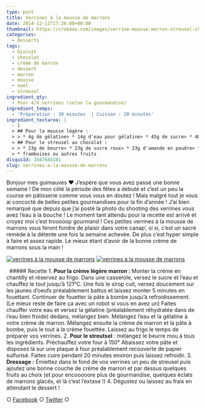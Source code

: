 ```yaml
---
type: post
title: Verrines à la mousse de marrons
date: 2014-12-11T17:26:00+00:00
thumbnail: https://crokmou.com/images/verrine-mousse-marron-streusel-chocolat-framboise-recette-blog-crokmou.jpg
categories: 
  - Desserts
tags: 
  - biscuit
  - chocolat
  - crème de marron
  - dessert
  - marron
  - mousse
  - noel
  - streusel
ingredient_qty: 
  - Pour 4/6 verrines (selon la gourmandise)
ingredient_temps: 
  - 'Préparation : 30 minutes  | Cuisson : 20 minutes'
ingredient_textarea: |
  - |
  > ## Pour la mousse légère :
  > > * 4g de gélatine> * 14g d'eau pour gélatine> * 45g de sucre> * 40g de jaunes d'oeufs> * 114g de crème fraîche liquide à 30% de M.G> * 140g de crème de marron
  > ## Pour le streusel au chocolat :
  > > * 23g de beurre> * 23g de sucre roux> * 23g d'amande en poudre> * 1 pincée de sel> * 17g de farine> * 4g de cacao en poudre
  > * framboises ou autres fruits
disqusId: 3587684101
slug: verrines-a-la-mousse-de-marrons
---
```


Bonjour mes guimauves ❤ J’espère que vous avez passé une bonne semaine ! De mon côté la période des fêtes a débuté et c’est un peu la course en pâtisserie comme vous vous en doutez ! Mais malgré tout je vous ai concocté de belles petites gourmandises pour la fin d’année ! J’ai bien remarqué que depuis que j’ai posté la photo du shooting des verrines vous avez l’eau à la bouche ! Le moment tant attendu pour la recette est arrivé et croyez moi c’est trooooop gourmand ! Ces petites verrines à la mousse de marrons vous feront fondre de plaisir dans votre canap’, si si, c’est un sacré remède à la détente une fois la semaine achevée. De plus c’est hyper simple à faire et assez rapide. Le mieux étant d’avoir de la bonne crème de marrons sous la main !  

[![verrines à la mousse de marrons](http://www.crokmou.com/wp-content/uploads/2015/03/verrine-mousse-marron-streusel-chocolat-framboise-recette-blog-crokmou-2.jpg)](http://www.crokmou.com/wp-content/uploads/2015/03/verrine-mousse-marron-streusel-chocolat-framboise-recette-blog-crokmou-2.jpg) [![verrines à la mousse de marrons](http://www.crokmou.com/wp-content/uploads/2015/03/verrine-mousse-marron-streusel-chocolat-framboise-recette-blog-crokmou-1.jpg)](http://www.crokmou.com/wp-content/uploads/2015/03/verrine-mousse-marron-streusel-chocolat-framboise-recette-blog-crokmou-1.jpg)

  ##### Recette 1\. **Pour la crème légère marron :** Monter la crème en chantilly et réservez au frigo. Dans une casserole, versez le sucre et l’eau et chauffez le tout jusqu’à 121°C. Une fois le sirop cuit, versez doucement sur les jaunes d’oeufs préalablement battus et laissez monter 5 minutes en fouettant. Continuer de fouetter la pâte à bombe jusqu’à refroidissement. (Le mieux reste de faire ça avec un robot si vous en avez un) Faites chauffer votre eau et versez la gélatine (préalablement réhydratée dans de l’eau bien froide) dedans, mélangez bien. Mélangez l’eau et la gélatine à votre crème de marron. Mélangez ensuite la crème de marron et la pâte à bombe, puis le tout à la crème fouettée. Laissez au frigo le temps de préparer vos verrines. 2\. **Pour le streutsel** : mélangez le beurre mou à tous les ingrédients. Préchauffez votre four à 150° Abaissez votre pâte et disposez là sur une plaque à four préalablement recouverte de papier sulfurisé. Faites cuire pendant 20 minutes environ puis laissez refroidir. 3\. **Dressage :** Émiettez dans le fond de vos verrines un peu de streusel puis ajoutez une bonne couche de crème de marron et par dessus quelques fruits au choix (et pour encooooore plus de gourmandise, quelques éclats de marrons glacés, et là c’est l’extase !) 4\. Dégustez ou laissez au frais en attendant le dessert !  

○ [Facebook](https://www.facebook.com/crokmou.blog) ○ [Twitter](https://twitter.com/Crokmou) ○